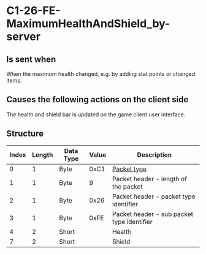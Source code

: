 # C1-26-FE-MaximumHealthAndShield_by-server

## Is sent when

When the maximum health changed, e.g. by adding stat points or changed items.

## Causes the following actions on the client side

The health and shield bar is updated on the game client user interface.

## Structure

| Index | Length | Data Type | Value | Description |
|-------|--------|-----------|-------|-------------|
| 0 | 1 |   Byte   | 0xC1  | [Packet type](PacketTypes.md) |
| 1 | 1 |    Byte   |   9   | Packet header - length of the packet |
| 2 | 1 |    Byte   | 0x26  | Packet header - packet type identifier |
| 3 | 1 |    Byte   | 0xFE  | Packet header - sub packet type identifier |
| 4 | 2 | Short |  | Health |
| 7 | 2 | Short |  | Shield |